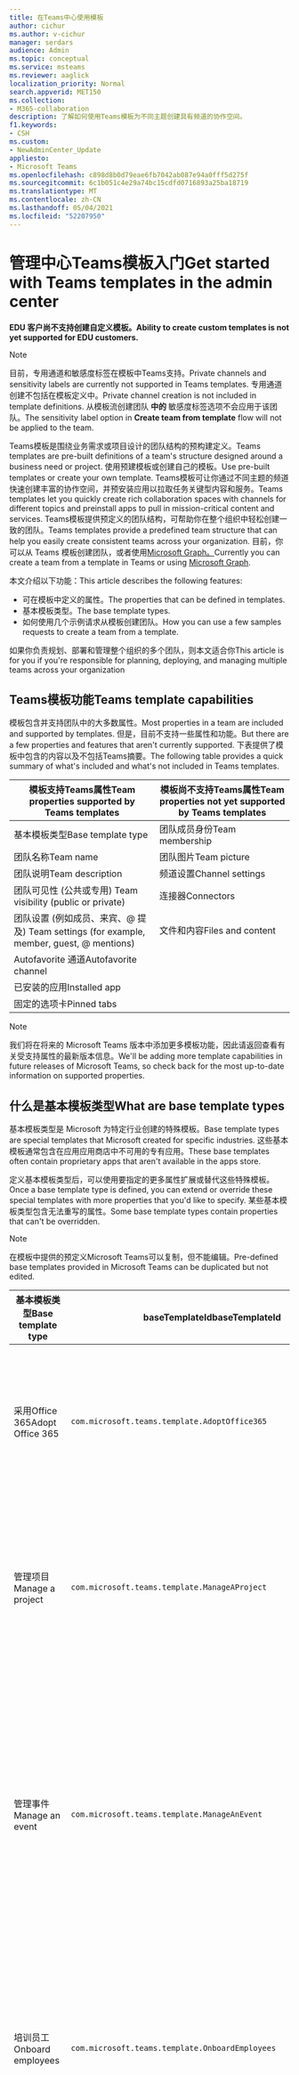 ```yaml
---
title: 在Teams中心使用模板
author: cichur
ms.author: v-cichur
manager: serdars
audience: Admin
ms.topic: conceptual
ms.service: msteams
ms.reviewer: aaglick
localization_priority: Normal
search.appverid: MET150
ms.collection:
- M365-collaboration
description: 了解如何使用Teams模板为不同主题创建具有频道的协作空间。
f1.keywords:
- CSH
ms.custom:
- NewAdminCenter_Update
appliesto:
- Microsoft Teams
ms.openlocfilehash: c898d8b0d79eae6fb7042ab087e94a0fff5d275f
ms.sourcegitcommit: 6c1b051c4e29a74bc15cdfd0716893a25ba18719
ms.translationtype: MT
ms.contentlocale: zh-CN
ms.lasthandoff: 05/04/2021
ms.locfileid: "52207950"
---
```

# <a name="get-started-with-teams-templates-in-the-admin-center"></a><span data-ttu-id="63fec-103">管理中心Teams模板入门</span><span class="sxs-lookup"><span data-stu-id="63fec-103">Get started with Teams templates in the admin center</span></span>

<span data-ttu-id="63fec-104">**EDU 客户尚不支持创建自定义模板。**</span><span class="sxs-lookup"><span data-stu-id="63fec-104">**Ability to create custom templates is not yet supported for EDU customers.**</span></span>

> [!NOTE]
> <span data-ttu-id="63fec-105">目前，专用通道和敏感度标签在模板中Teams支持。</span><span class="sxs-lookup"><span data-stu-id="63fec-105">Private channels and sensitivity labels are currently not supported in Teams templates.</span></span> <span data-ttu-id="63fec-106">专用通道创建不包括在模板定义中。</span><span class="sxs-lookup"><span data-stu-id="63fec-106">Private channel creation is not included in template definitions.</span></span> <span data-ttu-id="63fec-107">从模板流创建团队 **中的** 敏感度标签选项不会应用于该团队。</span><span class="sxs-lookup"><span data-stu-id="63fec-107">The sensitivity label option in **Create team from template** flow will not be applied to the team.</span></span>

<span data-ttu-id="63fec-108">Teams模板是围绕业务需求或项目设计的团队结构的预构建定义。</span><span class="sxs-lookup"><span data-stu-id="63fec-108">Teams templates are pre-built definitions of a team's structure designed around a business need or project.</span></span> <span data-ttu-id="63fec-109">使用预建模板或创建自己的模板。</span><span class="sxs-lookup"><span data-stu-id="63fec-109">Use pre-built templates or create your own template.</span></span> <span data-ttu-id="63fec-110">Teams模板可让你通过不同主题的频道快速创建丰富的协作空间，并预安装应用以拉取任务关键型内容和服务。</span><span class="sxs-lookup"><span data-stu-id="63fec-110">Teams templates let you quickly create rich collaboration spaces with channels for different topics and preinstall apps to pull in mission-critical content and services.</span></span> <span data-ttu-id="63fec-111">Teams模板提供预定义的团队结构，可帮助你在整个组织中轻松创建一致的团队。</span><span class="sxs-lookup"><span data-stu-id="63fec-111">Teams templates provide a predefined team structure that can help you easily create consistent teams across your organization.</span></span> <span data-ttu-id="63fec-112">目前，你可以从 Teams 模板创建团队，或者使用[Microsoft Graph。](get-started-with-teams-templates.md)</span><span class="sxs-lookup"><span data-stu-id="63fec-112">Currently you can create a team from a template in Teams or using [Microsoft Graph](get-started-with-teams-templates.md).</span></span>

<span data-ttu-id="63fec-113">本文介绍以下功能：</span><span class="sxs-lookup"><span data-stu-id="63fec-113">This article describes the following features:</span></span>

- <span data-ttu-id="63fec-114">可在模板中定义的属性。</span><span class="sxs-lookup"><span data-stu-id="63fec-114">The properties that can be defined in templates.</span></span>
- <span data-ttu-id="63fec-115">基本模板类型。</span><span class="sxs-lookup"><span data-stu-id="63fec-115">The base template types.</span></span>
- <span data-ttu-id="63fec-116">如何使用几个示例请求从模板创建团队。</span><span class="sxs-lookup"><span data-stu-id="63fec-116">How you can use a few samples requests to create a team from a template.</span></span>

<span data-ttu-id="63fec-117">如果你负责规划、部署和管理整个组织的多个团队，则本文适合你</span><span class="sxs-lookup"><span data-stu-id="63fec-117">This article is for you if you're responsible for planning, deploying, and managing multiple teams across your organization</span></span>

## <a name="teams-template-capabilities"></a><span data-ttu-id="63fec-118">Teams模板功能</span><span class="sxs-lookup"><span data-stu-id="63fec-118">Teams template capabilities</span></span>

<span data-ttu-id="63fec-119">模板包含并支持团队中的大多数属性。</span><span class="sxs-lookup"><span data-stu-id="63fec-119">Most properties in a team are included and supported by templates.</span></span> <span data-ttu-id="63fec-120">但是，目前不支持一些属性和功能。</span><span class="sxs-lookup"><span data-stu-id="63fec-120">But there are a few properties and features that aren't currently supported.</span></span> <span data-ttu-id="63fec-121">下表提供了模板中包含的内容以及不包括Teams摘要。</span><span class="sxs-lookup"><span data-stu-id="63fec-121">The following table provides a quick summary of what's included and what's not included in Teams templates.</span></span>

| <span data-ttu-id="63fec-122">**模板支持Teams属性**</span><span class="sxs-lookup"><span data-stu-id="63fec-122">**Team properties supported by Teams templates**</span></span> | <span data-ttu-id="63fec-123">**模板尚不支持Teams属性**</span><span class="sxs-lookup"><span data-stu-id="63fec-123">**Team properties not yet supported by Teams templates**</span></span> |
| ------------------------------------------------ | -------------------------------------------------------- |
| <span data-ttu-id="63fec-124">基本模板类型</span><span class="sxs-lookup"><span data-stu-id="63fec-124">Base template type</span></span> | <span data-ttu-id="63fec-125">团队成员身份</span><span class="sxs-lookup"><span data-stu-id="63fec-125">Team membership</span></span> |
| <span data-ttu-id="63fec-126">团队名称</span><span class="sxs-lookup"><span data-stu-id="63fec-126">Team name</span></span> | <span data-ttu-id="63fec-127">团队图片</span><span class="sxs-lookup"><span data-stu-id="63fec-127">Team picture</span></span> |
| <span data-ttu-id="63fec-128">团队说明</span><span class="sxs-lookup"><span data-stu-id="63fec-128">Team description</span></span> | <span data-ttu-id="63fec-129">频道设置</span><span class="sxs-lookup"><span data-stu-id="63fec-129">Channel settings</span></span> |
| <span data-ttu-id="63fec-130">团队可见性 (公共或专用) </span><span class="sxs-lookup"><span data-stu-id="63fec-130">Team visibility (public or private)</span></span> | <span data-ttu-id="63fec-131">连接器</span><span class="sxs-lookup"><span data-stu-id="63fec-131">Connectors</span></span> |
| <span data-ttu-id="63fec-132">团队设置 (例如成员、来宾、@ 提及) </span><span class="sxs-lookup"><span data-stu-id="63fec-132">Team settings (for example, member, guest, @ mentions)</span></span> | <span data-ttu-id="63fec-133">文件和内容</span><span class="sxs-lookup"><span data-stu-id="63fec-133">Files and content</span></span> |
| <span data-ttu-id="63fec-134">Autofavorite 通道</span><span class="sxs-lookup"><span data-stu-id="63fec-134">Autofavorite channel</span></span> | |
| <span data-ttu-id="63fec-135">已安装的应用</span><span class="sxs-lookup"><span data-stu-id="63fec-135">Installed app</span></span> | |
| <span data-ttu-id="63fec-136">固定的选项卡</span><span class="sxs-lookup"><span data-stu-id="63fec-136">Pinned tabs</span></span> | |

> [!NOTE]
> <span data-ttu-id="63fec-137">我们将在将来的 Microsoft Teams 版本中添加更多模板功能，因此请返回查看有关受支持属性的最新版本信息。</span><span class="sxs-lookup"><span data-stu-id="63fec-137">We'll be adding more template capabilities in future releases of Microsoft Teams, so check back for the most up-to-date information on supported properties.</span></span>

## <a name="what-are-base-template-types"></a><span data-ttu-id="63fec-138">什么是基本模板类型</span><span class="sxs-lookup"><span data-stu-id="63fec-138">What are base template types</span></span>

<span data-ttu-id="63fec-139">基本模板类型是 Microsoft 为特定行业创建的特殊模板。</span><span class="sxs-lookup"><span data-stu-id="63fec-139">Base template types are special templates that Microsoft created for specific industries.</span></span> <span data-ttu-id="63fec-140">这些基本模板通常包含在应用应用商店中不可用的专有应用。</span><span class="sxs-lookup"><span data-stu-id="63fec-140">These base templates often contain proprietary apps that aren't available in the apps store.</span></span>

<span data-ttu-id="63fec-141">定义基本模板类型后，可以使用要指定的更多属性扩展或替代这些特殊模板。</span><span class="sxs-lookup"><span data-stu-id="63fec-141">Once a base template type is defined, you can extend or override these special templates with more properties that you'd like to specify.</span></span> <span data-ttu-id="63fec-142">某些基本模板类型包含无法重写的属性。</span><span class="sxs-lookup"><span data-stu-id="63fec-142">Some base template types contain properties that can't be overridden.</span></span>

> [!NOTE]
> <span data-ttu-id="63fec-143">在模板中提供的预定义Microsoft Teams可以复制，但不能编辑。</span><span class="sxs-lookup"><span data-stu-id="63fec-143">Pre-defined base templates provided in Microsoft Teams can be duplicated but not edited.</span></span>

| <span data-ttu-id="63fec-144">基本模板类型</span><span class="sxs-lookup"><span data-stu-id="63fec-144">Base template type</span></span> | <span data-ttu-id="63fec-145">baseTemplateId</span><span class="sxs-lookup"><span data-stu-id="63fec-145">baseTemplateId</span></span> | <span data-ttu-id="63fec-146">此基本模板包含的属性</span><span class="sxs-lookup"><span data-stu-id="63fec-146">Properties that come with this base template</span></span> |
| ------------------ | -------------- | ----------------------------------------------------- |
| <span data-ttu-id="63fec-147">采用Office 365</span><span class="sxs-lookup"><span data-stu-id="63fec-147">Adopt Office 365</span></span> |`com.microsoft.teams.template.AdoptOffice365`|  <span data-ttu-id="63fec-148">频道：</span><span class="sxs-lookup"><span data-stu-id="63fec-148">Channels:</span></span> <ul><li><span data-ttu-id="63fec-149">常规</span><span class="sxs-lookup"><span data-stu-id="63fec-149">General</span></span></li> <li><span data-ttu-id="63fec-150">公告</span><span class="sxs-lookup"><span data-stu-id="63fec-150">Announcements</span></span></li> <li><span data-ttu-id="63fec-151">冠军角</span><span class="sxs-lookup"><span data-stu-id="63fec-151">Champions corner</span></span></li> <li><span data-ttu-id="63fec-152">团队表单</span><span class="sxs-lookup"><span data-stu-id="63fec-152">Team forms</span></span></li></ul> <span data-ttu-id="63fec-153">应用：</span><span class="sxs-lookup"><span data-stu-id="63fec-153">Apps:</span></span> <ul><li><span data-ttu-id="63fec-154">Wiki</span><span class="sxs-lookup"><span data-stu-id="63fec-154">Wiki</span></span></li>  <li><span data-ttu-id="63fec-155">日历</span><span class="sxs-lookup"><span data-stu-id="63fec-155">Calendar</span></span></li> |
| <span data-ttu-id="63fec-156">管理项目</span><span class="sxs-lookup"><span data-stu-id="63fec-156">Manage a project</span></span> |`com.microsoft.teams.template.ManageAProject`| <span data-ttu-id="63fec-157">频道：</span><span class="sxs-lookup"><span data-stu-id="63fec-157">Channels:</span></span> <ul><li><span data-ttu-id="63fec-158">常规</span><span class="sxs-lookup"><span data-stu-id="63fec-158">General</span></span></li> <li><span data-ttu-id="63fec-159">公告</span><span class="sxs-lookup"><span data-stu-id="63fec-159">Announcements</span></span></li> <li><span data-ttu-id="63fec-160">资源</span><span class="sxs-lookup"><span data-stu-id="63fec-160">Resources</span></span></li> <li><span data-ttu-id="63fec-161">规划</span><span class="sxs-lookup"><span data-stu-id="63fec-161">Planning</span></span></li></ul> <span data-ttu-id="63fec-162">应用：</span><span class="sxs-lookup"><span data-stu-id="63fec-162">Apps:</span></span><ul><li><span data-ttu-id="63fec-163">Wiki</span><span class="sxs-lookup"><span data-stu-id="63fec-163">Wiki</span></span></li><li><span data-ttu-id="63fec-164">OneNote</span><span class="sxs-lookup"><span data-stu-id="63fec-164">OneNote</span></span></li><li><span data-ttu-id="63fec-165">Planner</span><span class="sxs-lookup"><span data-stu-id="63fec-165">Planner</span></span></li><li><span data-ttu-id="63fec-166">列表</span><span class="sxs-lookup"><span data-stu-id="63fec-166">Lists</span></span></li>  </ul> |
| <span data-ttu-id="63fec-167">管理事件</span><span class="sxs-lookup"><span data-stu-id="63fec-167">Manage an event</span></span>|`com.microsoft.teams.template.ManageAnEvent` | <span data-ttu-id="63fec-168">频道：</span><span class="sxs-lookup"><span data-stu-id="63fec-168">Channels:</span></span> <ul><li><span data-ttu-id="63fec-169">常规</span><span class="sxs-lookup"><span data-stu-id="63fec-169">General</span></span></li> <li><span data-ttu-id="63fec-170">公告</span><span class="sxs-lookup"><span data-stu-id="63fec-170">Announcements</span></span></li> <li><span data-ttu-id="63fec-171">预算</span><span class="sxs-lookup"><span data-stu-id="63fec-171">Budget</span></span></li> <li><span data-ttu-id="63fec-172">内容</span><span class="sxs-lookup"><span data-stu-id="63fec-172">Content</span></span></li><li><span data-ttu-id="63fec-173">后勤工作</span><span class="sxs-lookup"><span data-stu-id="63fec-173">Logistics</span></span></li> <li><span data-ttu-id="63fec-174">规划</span><span class="sxs-lookup"><span data-stu-id="63fec-174">Planning</span></span></li> <li> <span data-ttu-id="63fec-175">市场营销和 PR</span><span class="sxs-lookup"><span data-stu-id="63fec-175">Marketing and PR</span></span></li></ul> <span data-ttu-id="63fec-176">应用：</span><span class="sxs-lookup"><span data-stu-id="63fec-176">Apps:</span></span><ul><li><span data-ttu-id="63fec-177">Wiki</span><span class="sxs-lookup"><span data-stu-id="63fec-177">Wiki</span></span></li><li><span data-ttu-id="63fec-178">网站</span><span class="sxs-lookup"><span data-stu-id="63fec-178">Website</span></span></li> <li><span data-ttu-id="63fec-179">YouTube</span><span class="sxs-lookup"><span data-stu-id="63fec-179">YouTube</span></span></li> <li><span data-ttu-id="63fec-180">Planner</span><span class="sxs-lookup"><span data-stu-id="63fec-180">Planner</span></span></li> <li><span data-ttu-id="63fec-181">OneNote</span><span class="sxs-lookup"><span data-stu-id="63fec-181">OneNote</span></span></li> <li><span data-ttu-id="63fec-182">员工想法</span><span class="sxs-lookup"><span data-stu-id="63fec-182">Employee ideas</span></span></li> <li><span data-ttu-id="63fec-183">问题发布者</span><span class="sxs-lookup"><span data-stu-id="63fec-183">Issue Reporter</span></span></li></ul> |
|<span data-ttu-id="63fec-184">培训员工</span><span class="sxs-lookup"><span data-stu-id="63fec-184">Onboard employees</span></span>|`com.microsoft.teams.template.OnboardEmployees` | <span data-ttu-id="63fec-185">频道：</span><span class="sxs-lookup"><span data-stu-id="63fec-185">Channels:</span></span> <ul><li><span data-ttu-id="63fec-186">常规</span><span class="sxs-lookup"><span data-stu-id="63fec-186">General</span></span></li> <li><span data-ttu-id="63fec-187">公告</span><span class="sxs-lookup"><span data-stu-id="63fec-187">Announcements</span></span></li> <li><span data-ttu-id="63fec-188">员工聊天</span><span class="sxs-lookup"><span data-stu-id="63fec-188">Employee chat</span></span></li> <li><span data-ttu-id="63fec-189">培训</span><span class="sxs-lookup"><span data-stu-id="63fec-189">Training</span></span></li></ul><span data-ttu-id="63fec-190">应用：</span><span class="sxs-lookup"><span data-stu-id="63fec-190">Apps:</span></span><ul><li><span data-ttu-id="63fec-191">Wiki</span><span class="sxs-lookup"><span data-stu-id="63fec-191">Wiki</span></span></li><li><span data-ttu-id="63fec-192">社区</span><span class="sxs-lookup"><span data-stu-id="63fec-192">Communities</span></span></li><li><span data-ttu-id="63fec-193">Planner</span><span class="sxs-lookup"><span data-stu-id="63fec-193">Planner</span></span></li><li><span data-ttu-id="63fec-194">员工想法</span><span class="sxs-lookup"><span data-stu-id="63fec-194">Employee ideas</span></span></li></ul>|
|<span data-ttu-id="63fec-195">组织技术支持</span><span class="sxs-lookup"><span data-stu-id="63fec-195">Organize help desk</span></span>| `com.microsoft.teams.template.OrganizeHelpDesk`|<span data-ttu-id="63fec-196">频道：</span><span class="sxs-lookup"><span data-stu-id="63fec-196">Channels:</span></span><ul><li><span data-ttu-id="63fec-197">常规</span><span class="sxs-lookup"><span data-stu-id="63fec-197">General</span></span></li><li><span data-ttu-id="63fec-198">公告</span><span class="sxs-lookup"><span data-stu-id="63fec-198">Announcements</span></span></li><li><span data-ttu-id="63fec-199">常见问题</span><span class="sxs-lookup"><span data-stu-id="63fec-199">FAQ</span></span></li></ul><span data-ttu-id="63fec-200">应用：</span><span class="sxs-lookup"><span data-stu-id="63fec-200">Apps:</span></span><ul><li><span data-ttu-id="63fec-201">Wiki</span><span class="sxs-lookup"><span data-stu-id="63fec-201">Wiki</span></span></li><li><span data-ttu-id="63fec-202">OneNote</span><span class="sxs-lookup"><span data-stu-id="63fec-202">OneNote</span></span></li><li><span data-ttu-id="63fec-203">Planner</span><span class="sxs-lookup"><span data-stu-id="63fec-203">Planner</span></span> </li><li><span data-ttu-id="63fec-204">表扬</span><span class="sxs-lookup"><span data-stu-id="63fec-204">Praise</span></span></li><li><span data-ttu-id="63fec-205">问题发布者</span><span class="sxs-lookup"><span data-stu-id="63fec-205">Issue Reporter</span></span></li></ul> |
| <span data-ttu-id="63fec-206">患者护理</span><span class="sxs-lookup"><span data-stu-id="63fec-206">Patient care</span></span>| `healthcareWard`| <span data-ttu-id="63fec-207">频道：</span><span class="sxs-lookup"><span data-stu-id="63fec-207">Channels:</span></span><ul><li><span data-ttu-id="63fec-208">常规</span><span class="sxs-lookup"><span data-stu-id="63fec-208">General</span></span></li><li><span data-ttu-id="63fec-209">公告</span><span class="sxs-lookup"><span data-stu-id="63fec-209">Announcements</span></span></li><li><span data-ttu-id="63fec-210">小型会议室</span><span class="sxs-lookup"><span data-stu-id="63fec-210">Huddles</span></span></li><li><span data-ttu-id="63fec-211">循环配置</span><span class="sxs-lookup"><span data-stu-id="63fec-211">Rounds</span></span></li><li><span data-ttu-id="63fec-212">人员配备</span><span class="sxs-lookup"><span data-stu-id="63fec-212">Staffing</span></span></li><li><span data-ttu-id="63fec-213">培训</span><span class="sxs-lookup"><span data-stu-id="63fec-213">Training</span></span></li></ul> <span data-ttu-id="63fec-214">应用：</span><span class="sxs-lookup"><span data-stu-id="63fec-214">Apps:</span></span> <ul><li><span data-ttu-id="63fec-215">Wiki</span><span class="sxs-lookup"><span data-stu-id="63fec-215">Wiki</span></span></li><li><span data-ttu-id="63fec-216">列表</span><span class="sxs-lookup"><span data-stu-id="63fec-216">Lists</span></span>  </li><li><span data-ttu-id="63fec-217">审批</span><span class="sxs-lookup"><span data-stu-id="63fec-217">Approvals</span></span></li></ul>|
| <span data-ttu-id="63fec-218">协作解决全球问题或事件</span><span class="sxs-lookup"><span data-stu-id="63fec-218">Collaborate on global crisis or event</span></span> |`com.microsoft.teams.template.CollaborateOnAGlobalCrisisOrEvent`| <span data-ttu-id="63fec-219">频道：</span><span class="sxs-lookup"><span data-stu-id="63fec-219">Channels:</span></span> <ul><li><span data-ttu-id="63fec-220">常规</span><span class="sxs-lookup"><span data-stu-id="63fec-220">General</span></span><li><span data-ttu-id="63fec-221">公告</span><span class="sxs-lookup"><span data-stu-id="63fec-221">Announcements</span></span></li><li><span data-ttu-id="63fec-222">世界新闻</span><span class="sxs-lookup"><span data-stu-id="63fec-222">World news</span></span></li><li><span data-ttu-id="63fec-223">业务连续性</span><span class="sxs-lookup"><span data-stu-id="63fec-223">Business continuity</span></span></li><li><span data-ttu-id="63fec-224">远程工作</span><span class="sxs-lookup"><span data-stu-id="63fec-224">Remote working</span></span></li><li><span data-ttu-id="63fec-225">内部通信</span><span class="sxs-lookup"><span data-stu-id="63fec-225">Internal comms</span></span></li><li><span data-ttu-id="63fec-226">外部通信</span><span class="sxs-lookup"><span data-stu-id="63fec-226">External comms</span></span></li><li><span data-ttu-id="63fec-227">审批请求</span><span class="sxs-lookup"><span data-stu-id="63fec-227">Approvals request</span></span></li><li><span data-ttu-id="63fec-228">客户投诉</span><span class="sxs-lookup"><span data-stu-id="63fec-228">Customer complaints</span></span></li><li><span data-ttu-id="63fec-229">Kudos</span><span class="sxs-lookup"><span data-stu-id="63fec-229">Kudos</span></span></li><li><span data-ttu-id="63fec-230">高管更新</span><span class="sxs-lookup"><span data-stu-id="63fec-230">Executive update</span></span></li></ul><span data-ttu-id="63fec-231">应用：</span><span class="sxs-lookup"><span data-stu-id="63fec-231">Apps:</span></span> <ul><li><span data-ttu-id="63fec-232">表扬</span><span class="sxs-lookup"><span data-stu-id="63fec-232">Praise</span></span></li><li><span data-ttu-id="63fec-233">Wiki</span><span class="sxs-lookup"><span data-stu-id="63fec-233">Wiki</span></span></li><li><span data-ttu-id="63fec-234">网站</span><span class="sxs-lookup"><span data-stu-id="63fec-234">Website</span></span></li><li><span data-ttu-id="63fec-235">Planner</span><span class="sxs-lookup"><span data-stu-id="63fec-235">Planner</span></span></li><li><span data-ttu-id="63fec-236">问题发布者</span><span class="sxs-lookup"><span data-stu-id="63fec-236">Issue Reporter</span></span></li></ul>|
|<span data-ttu-id="63fec-237">银行分支机构</span><span class="sxs-lookup"><span data-stu-id="63fec-237">Bank branch</span></span>| `com.microsoft.teams.template.CollaborateWithinABankBranch`|<span data-ttu-id="63fec-238">频道：</span><span class="sxs-lookup"><span data-stu-id="63fec-238">Channels:</span></span> <ul><li><span data-ttu-id="63fec-239">常规</span><span class="sxs-lookup"><span data-stu-id="63fec-239">General</span></span><li><span data-ttu-id="63fec-240">公告</span><span class="sxs-lookup"><span data-stu-id="63fec-240">Announcements</span></span></li><li><span data-ttu-id="63fec-241">小型会议室</span><span class="sxs-lookup"><span data-stu-id="63fec-241">Huddles</span></span></li><li><span data-ttu-id="63fec-242">客户会议</span><span class="sxs-lookup"><span data-stu-id="63fec-242">Customer meetings</span></span></li><li><span data-ttu-id="63fec-243">审批请求</span><span class="sxs-lookup"><span data-stu-id="63fec-243">Approvals Request</span></span> </li><li><span data-ttu-id="63fec-244">指导</span><span class="sxs-lookup"><span data-stu-id="63fec-244">Coaching</span></span></li><li><span data-ttu-id="63fec-245">技能开发</span><span class="sxs-lookup"><span data-stu-id="63fec-245">Skills development</span></span></li><li><span data-ttu-id="63fec-246">贷款处理</span><span class="sxs-lookup"><span data-stu-id="63fec-246">Loan processing</span></span></li><li><span data-ttu-id="63fec-247">客户投诉</span><span class="sxs-lookup"><span data-stu-id="63fec-247">Customer complaints</span></span></li><li><span data-ttu-id="63fec-248">Kudos</span><span class="sxs-lookup"><span data-stu-id="63fec-248">Kudos</span></span></li><li><span data-ttu-id="63fec-249">有趣的内容</span><span class="sxs-lookup"><span data-stu-id="63fec-249">Fun stuff</span></span></li><li><span data-ttu-id="63fec-250">合规性</span><span class="sxs-lookup"><span data-stu-id="63fec-250">Compliance</span></span></li></ul><span data-ttu-id="63fec-251">应用：</span><span class="sxs-lookup"><span data-stu-id="63fec-251">Apps:</span></span><ul><li><span data-ttu-id="63fec-252">表扬</span><span class="sxs-lookup"><span data-stu-id="63fec-252">Praise</span></span> </li><li><span data-ttu-id="63fec-253">问题发布者</span><span class="sxs-lookup"><span data-stu-id="63fec-253">Issue Reporter</span></span></li></ul>|
|<span data-ttu-id="63fec-254">事件响应</span><span class="sxs-lookup"><span data-stu-id="63fec-254">Incident response</span></span>| `com.microsoft.teams.template.CoordinateIncidentResponse`|<span data-ttu-id="63fec-255">频道：</span><span class="sxs-lookup"><span data-stu-id="63fec-255">Channels:</span></span> <ul><li><span data-ttu-id="63fec-256">常规</span><span class="sxs-lookup"><span data-stu-id="63fec-256">General</span></span><li><span data-ttu-id="63fec-257">公告</span><span class="sxs-lookup"><span data-stu-id="63fec-257">Announcements</span></span></li><li><span data-ttu-id="63fec-258">后勤工作</span><span class="sxs-lookup"><span data-stu-id="63fec-258">Logistics</span></span></li><li><span data-ttu-id="63fec-259">规划</span><span class="sxs-lookup"><span data-stu-id="63fec-259">Planning</span></span></li><li><span data-ttu-id="63fec-260">恢复</span><span class="sxs-lookup"><span data-stu-id="63fec-260">Recovery</span></span></li><li><span data-ttu-id="63fec-261">紧急</span><span class="sxs-lookup"><span data-stu-id="63fec-261">Urgent</span></span></li></ul> <span data-ttu-id="63fec-262">应用：</span><span class="sxs-lookup"><span data-stu-id="63fec-262">Apps:</span></span> <ul><li><span data-ttu-id="63fec-263">Wiki</span><span class="sxs-lookup"><span data-stu-id="63fec-263">Wiki</span></span></li><li><span data-ttu-id="63fec-264">Excel</span><span class="sxs-lookup"><span data-stu-id="63fec-264">Excel</span></span></li><li><span data-ttu-id="63fec-265">OneNote</span><span class="sxs-lookup"><span data-stu-id="63fec-265">OneNote</span></span></li><li><span data-ttu-id="63fec-266">SharePoint</span><span class="sxs-lookup"><span data-stu-id="63fec-266">SharePoint</span></span></li><li><span data-ttu-id="63fec-267">Planner</span><span class="sxs-lookup"><span data-stu-id="63fec-267">Planner</span></span></li> <li><span data-ttu-id="63fec-268">审批</span><span class="sxs-lookup"><span data-stu-id="63fec-268">Approvals</span></span></li> <li><span data-ttu-id="63fec-269">检查</span><span class="sxs-lookup"><span data-stu-id="63fec-269">Inspection</span></span></li> </ul>|
|<span data-ttu-id="63fec-270">医院</span><span class="sxs-lookup"><span data-stu-id="63fec-270">Hospital</span></span>| `healthcareHospital` |<span data-ttu-id="63fec-271">频道：</span><span class="sxs-lookup"><span data-stu-id="63fec-271">Channels:</span></span> <ul><li><span data-ttu-id="63fec-272">常规</span><span class="sxs-lookup"><span data-stu-id="63fec-272">General</span></span></li><li><span data-ttu-id="63fec-273">公告</span><span class="sxs-lookup"><span data-stu-id="63fec-273">Announcements</span></span></li><li><span data-ttu-id="63fec-274">合规性</span><span class="sxs-lookup"><span data-stu-id="63fec-274">Compliance</span></span></li><li><span data-ttu-id="63fec-275">保管</span><span class="sxs-lookup"><span data-stu-id="63fec-275">Custodial</span></span></li><li><span data-ttu-id="63fec-276">人力资源</span><span class="sxs-lookup"><span data-stu-id="63fec-276">Human resources</span></span></li><li><span data-ttu-id="63fec-277">药房</span><span class="sxs-lookup"><span data-stu-id="63fec-277">Pharmacy</span></span></li></ul> <span data-ttu-id="63fec-278">应用：</span><span class="sxs-lookup"><span data-stu-id="63fec-278">Apps:</span></span> <ul><li><span data-ttu-id="63fec-279">Wiki</span><span class="sxs-lookup"><span data-stu-id="63fec-279">Wiki</span></span></li><li><span data-ttu-id="63fec-280">列表</span><span class="sxs-lookup"><span data-stu-id="63fec-280">Lists</span></span>  </li></ul>|
|<span data-ttu-id="63fec-281">组织商店</span><span class="sxs-lookup"><span data-stu-id="63fec-281">Organize a store</span></span>| `retailStore` |<span data-ttu-id="63fec-282">频道：</span><span class="sxs-lookup"><span data-stu-id="63fec-282">Channels:</span></span> <ul><li><span data-ttu-id="63fec-283">常规</span><span class="sxs-lookup"><span data-stu-id="63fec-283">General</span></span><li><span data-ttu-id="63fec-284">换班</span><span class="sxs-lookup"><span data-stu-id="63fec-284">Shift handoff</span></span></li><li><span data-ttu-id="63fec-285">学习</span><span class="sxs-lookup"><span data-stu-id="63fec-285">Learning</span></span></li></ul> <span data-ttu-id="63fec-286">应用：</span><span class="sxs-lookup"><span data-stu-id="63fec-286">Apps:</span></span> <ul><li><span data-ttu-id="63fec-287">Wiki</span><span class="sxs-lookup"><span data-stu-id="63fec-287">Wiki</span></span></li><li><span data-ttu-id="63fec-288">Planner</span><span class="sxs-lookup"><span data-stu-id="63fec-288">Planner</span></span></li></ul>|
|<span data-ttu-id="63fec-289">质量和安全</span><span class="sxs-lookup"><span data-stu-id="63fec-289">Quality and safety</span></span> |`com.microsoft.teams.template.QualitySafety`|<span data-ttu-id="63fec-290">频道：</span><span class="sxs-lookup"><span data-stu-id="63fec-290">Channels:</span></span> <ul><li><span data-ttu-id="63fec-291">常规</span><span class="sxs-lookup"><span data-stu-id="63fec-291">General</span></span><li><span data-ttu-id="63fec-292">公告</span><span class="sxs-lookup"><span data-stu-id="63fec-292">Announcements</span></span></li><li><span data-ttu-id="63fec-293">第 1 行</span><span class="sxs-lookup"><span data-stu-id="63fec-293">Line 1</span></span></li><li><span data-ttu-id="63fec-294">第 2 行</span><span class="sxs-lookup"><span data-stu-id="63fec-294">Line 2</span></span></li><li><span data-ttu-id="63fec-295">第 3 行</span><span class="sxs-lookup"><span data-stu-id="63fec-295">Line 3</span></span></li><li><span data-ttu-id="63fec-296">安全</span><span class="sxs-lookup"><span data-stu-id="63fec-296">Safety</span></span></li><li><span data-ttu-id="63fec-297">培训</span><span class="sxs-lookup"><span data-stu-id="63fec-297">Training</span></span></li><li><span data-ttu-id="63fec-298">维护</span><span class="sxs-lookup"><span data-stu-id="63fec-298">Maintenance</span></span></li><li><span data-ttu-id="63fec-299">有趣的内容</span><span class="sxs-lookup"><span data-stu-id="63fec-299">Fun stuff</span></span></li></ul> <span data-ttu-id="63fec-300">应用：</span><span class="sxs-lookup"><span data-stu-id="63fec-300">Apps:</span></span> <ul><li><span data-ttu-id="63fec-301">Wiki</span><span class="sxs-lookup"><span data-stu-id="63fec-301">Wiki</span></span></li><li><span data-ttu-id="63fec-302">Planner</span><span class="sxs-lookup"><span data-stu-id="63fec-302">Planner</span></span></li> <li><span data-ttu-id="63fec-303">问题发布者</span><span class="sxs-lookup"><span data-stu-id="63fec-303">Issue Reporter</span></span></li> <li><span data-ttu-id="63fec-304">检查</span><span class="sxs-lookup"><span data-stu-id="63fec-304">Inspection</span></span></li> </ul>|
|<span data-ttu-id="63fec-305">适用于经理的零售</span><span class="sxs-lookup"><span data-stu-id="63fec-305">Retail for managers</span></span>| `retailManagerCollaboration` |<span data-ttu-id="63fec-306">频道：</span><span class="sxs-lookup"><span data-stu-id="63fec-306">Channels:</span></span> <ul><li><span data-ttu-id="63fec-307">常规</span><span class="sxs-lookup"><span data-stu-id="63fec-307">General</span></span><li><span data-ttu-id="63fec-308">运营</span><span class="sxs-lookup"><span data-stu-id="63fec-308">Operations</span></span></li><li><span data-ttu-id="63fec-309">学习</span><span class="sxs-lookup"><span data-stu-id="63fec-309">Learning</span></span></li></ul> <span data-ttu-id="63fec-310">应用：</span><span class="sxs-lookup"><span data-stu-id="63fec-310">Apps:</span></span> <ul><li><span data-ttu-id="63fec-311">Wiki</span><span class="sxs-lookup"><span data-stu-id="63fec-311">Wiki</span></span></li><li><span data-ttu-id="63fec-312">Planner</span><span class="sxs-lookup"><span data-stu-id="63fec-312">Planner</span></span></li></ul>|
||||

<span data-ttu-id="63fec-313">有关模板类别的信息，请参阅以下类别：</span><span class="sxs-lookup"><span data-stu-id="63fec-313">For more information about the template categories, see the following categories:</span></span>

- [<span data-ttu-id="63fec-314">财务模板</span><span class="sxs-lookup"><span data-stu-id="63fec-314">Financial templates</span></span>](financial-teams-templates-in-the-admin-console.md)
- [<span data-ttu-id="63fec-315">常规模板</span><span class="sxs-lookup"><span data-stu-id="63fec-315">General templates</span></span>](general-teams-templates-in-the-admin-console.md)
- [<span data-ttu-id="63fec-316">政府模板</span><span class="sxs-lookup"><span data-stu-id="63fec-316">Government templates</span></span>](government-teams-templates-in-the-admin-console.md)
- [<span data-ttu-id="63fec-317">医疗保健模板</span><span class="sxs-lookup"><span data-stu-id="63fec-317">Healthcare templates</span></span>](expand-teams-across-your-org/healthcare/healthcare-templates-admin-console.md)
- [<span data-ttu-id="63fec-318">制造模板</span><span class="sxs-lookup"><span data-stu-id="63fec-318">Manufacturing templates</span></span>](manufacturing-teams-templates-in-the-admin-console.md)
- [<span data-ttu-id="63fec-319">零售模板</span><span class="sxs-lookup"><span data-stu-id="63fec-319">Retail templates</span></span>](retail-teams-templates-in-the-admin-console.md)

## <a name="template-size-limits"></a><span data-ttu-id="63fec-320">模板大小限制</span><span class="sxs-lookup"><span data-stu-id="63fec-320">Template size limits</span></span>

<span data-ttu-id="63fec-321">模板限制为特定数量的通道、选项卡和应用。</span><span class="sxs-lookup"><span data-stu-id="63fec-321">Templates are limited to a specific number of channels, tabs, and apps.</span></span>

 > [!Note]
 > <span data-ttu-id="63fec-322">从模板创建团队后，你可以向团队添加更多频道、选项卡和应用。</span><span class="sxs-lookup"><span data-stu-id="63fec-322">You can add more channels, tabs, and apps to the team after it's been created from a template.</span></span>

|<span data-ttu-id="63fec-323">功能</span><span class="sxs-lookup"><span data-stu-id="63fec-323">Feature</span></span> | <span data-ttu-id="63fec-324">限制</span><span class="sxs-lookup"><span data-stu-id="63fec-324">Limit</span></span>|
|-|-|
|<span data-ttu-id="63fec-325">每个模板的频道数</span><span class="sxs-lookup"><span data-stu-id="63fec-325">Channels per template</span></span> | <span data-ttu-id="63fec-326">15</span><span class="sxs-lookup"><span data-stu-id="63fec-326">15</span></span> |
|<span data-ttu-id="63fec-327">模板中每个通道的选项卡数</span><span class="sxs-lookup"><span data-stu-id="63fec-327">Tabs per channel in a template</span></span> | <span data-ttu-id="63fec-328">20</span><span class="sxs-lookup"><span data-stu-id="63fec-328">20</span></span> |
|<span data-ttu-id="63fec-329">每个模板的应用数</span><span class="sxs-lookup"><span data-stu-id="63fec-329">Apps per template</span></span> | <span data-ttu-id="63fec-330">50</span><span class="sxs-lookup"><span data-stu-id="63fec-330">50</span></span>|
|||

<span data-ttu-id="63fec-331">有关详细信息[，请参阅Teams](limits-specifications-teams.md)的限制和规范。</span><span class="sxs-lookup"><span data-stu-id="63fec-331">See [Limits and specifications of Teams](limits-specifications-teams.md) for more information.</span></span>

## <a name="related-topics"></a><span data-ttu-id="63fec-332">相关主题</span><span class="sxs-lookup"><span data-stu-id="63fec-332">Related topics</span></span>

- [<span data-ttu-id="63fec-333">创建自定义团队模板</span><span class="sxs-lookup"><span data-stu-id="63fec-333">Create a custom team template</span></span>](create-a-team-template.md)
- [<span data-ttu-id="63fec-334">从现有团队模板创建团队模板</span><span class="sxs-lookup"><span data-stu-id="63fec-334">Create a team template from an existing team template</span></span>](create-template-from-existing-template.md)
- [<span data-ttu-id="63fec-335">从现有团队创建模板</span><span class="sxs-lookup"><span data-stu-id="63fec-335">Create a template from an existing team</span></span>](create-template-from-existing-team.md)
